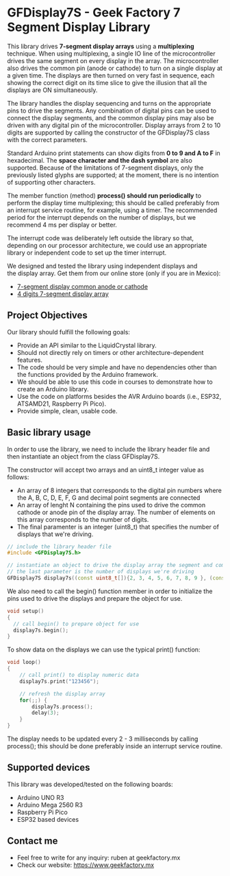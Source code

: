# GFDisplay7S - Geek Factory 7 Segment Display Library #

This library drives **7-segment display arrays** using a **multiplexing** technique. When using multiplexing, a single IO line of the microcontroller drives the same segment on every display in the array. The microcontroller also drives the common pin (anode or cathode) to turn on a single display at a given time. The displays are then turned on very fast in sequence, each showing the correct digit on its time slice to give the illusion that all the displays are ON simultaneously.

The library handles the display sequencing and turns on the appropriate pins to drive the segments. Any combination of digital pins can be used to connect the display segments, and the common display pins may also be driven with any digital pin of the microcontroller. Display arrays from 2 to 10 digits are supported by calling the constructor of the GFDisplay7S class with the correct parameters.

Standard Arduino print statements can show digits from **0 to 9 and A to F** in hexadecimal. The **space character and the dash symbol** are also supported. Because of the limitations of 7-segment displays, only the previously listed glyphs are supported; at the moment, there is no intention of supporting other characters.

The member function (method) **process() should run periodically** to perform the display time multiplexing; this should be called preferably from an interrupt service routine, for example, using a timer. The recommended period for the interrupt depends on the number of displays, but we recommend 4 ms per display or better. 

The interrupt code was deliberately left outside the library so that, depending on our processor architecture, we could use an appropriate library or independent code to set up the timer interrupt.

We designed and tested the library using independent displays and the display array. Get them from our online store (only if you are in Mexico):

* [7-segment display common anode or cathode](https://www.geekfactory.mx/producto/display-7-segmentos-anodo-catodo-comun/)
* [4 digits 7-segment display array](https://www.geekfactory.mx/producto/display-7-segmentos-4-digitos-f5461ah/)

## Project Objectives ##

Our library should fulfill the following goals:

* Provide an API similar to the LiquidCrystal library.
* Should not directly rely on timers or other architecture-dependent features.
* The code should be very simple and have no dependencies other than the functions provided by the Arduino framework.
* We should be able to use this code in courses to demonstrate how to create an Arduino library.
* Use the code on platforms besides the AVR Arduino boards (i.e., ESP32, ATSAMD21, Raspberry Pi Pico).
* Provide simple, clean, usable code.

## Basic library usage ##

In order to use the library, we need to include the library header file and then instantiate an object from the class GFDisplay7S.

The constructor will accept two arrays and an uint8_t integer value as follows:

* An array of 8 integers that corresponds to the digital pin numbers where the A, B, C, D, E, F, G and decimal point segments are connected
* An array of lenght N containing the pins used to drive the common cathode or anode pin of the display array. The number of elements on this array corresponds to the number of digits.
* The final paramenter is an integer (uint8_t) that specifies the number of displays that we're driving.

```cpp
// include the library header file
#include <GFDisplay7S.h>

// instantiate an object to drive the display array the segment and common pins numbers are passed as arrays
// the last parameter is the number of displays we're driving
GFDisplay7S display7s((const uint8_t[]){2, 3, 4, 5, 6, 7, 8, 9 }, (const uint8_t[]){ A0, A1, A2, A3, A4, A5 }, 6);
```

We also need to call the begin() function member in order to initialize the pins used to drive the displays and prepare the object for use.

```cpp
void setup()
{
  // call begin() to prepare object for use
  display7s.begin();
}
```

To show data on the displays we can use the typical print() function:

```cpp
void loop()
{
	// call print() to display numeric data
	display7s.print("123456");

	// refresh the display array
	for(;;) {
		display7s.process();
		delay(3);
	}
}
```

The display needs to be updated every 2 - 3 milliseconds by calling process(); this should be done preferably inside an interrupt service routine.

## Supported devices ##

This library was developed/tested on the following boards:

* Arduino UNO R3
* Arduino Mega 2560 R3
* Raspberry Pi Pico
* ESP32 based devices

## Contact me ##

* Feel free to write for any inquiry: ruben at geekfactory.mx
* Check our website: https://www.geekfactory.mx
